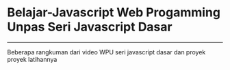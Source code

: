 # Belajar-Javascript Web Progamming Unpas Seri Javascript Dasar
---
Beberapa rangkuman dari video WPU seri javascript dasar dan proyek proyek latihannya
